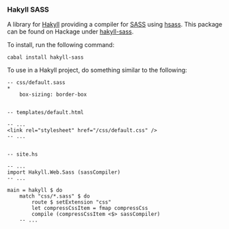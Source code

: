 ### Hakyll SASS ###
A library for [Hakyll](http://jaspervdj.be/hakyll/) providing a compiler for
[SASS](http://sass-lang.com/) using
[hsass](http://hackage.haskell.org/package/hsass). This package can be found on
Hackage under [hakyll-sass](https://hackage.haskell.org/package/hakyll-sass).

To install, run the following command:

    cabal install hakyll-sass

To use in a Hakyll project, do something similar to the following:

    -- css/default.sass
    *
        box-sizing: border-box


    -- templates/default.html

    -- ...
    <link rel="stylesheet" href="/css/default.css" />
    -- ...


    -- site.hs

    -- ...
    import Hakyll.Web.Sass (sassCompiler)
    -- ...

    main = hakyll $ do
        match "css/*.sass" $ do
            route $ setExtension "css"
            let compressCssItem = fmap compressCss
            compile (compressCssItem <$> sassCompiler)
        -- ...
